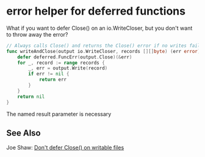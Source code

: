 # error helper for deferred functions

What if you want to defer Close() on an io.WriteCloser, but you don't want to
throw away the error?

```go
// Always calls Close() and returns the Close() error if no writes fail
func writeAndClose(output io.WriteCloser, records [][]byte) (err error) {
	defer deferred.FuncErr(output.Close)(&err)
	for _, record := range records {
		_, err = output.Write(record)
		if err != nil {
			return err
		}
	}
	return nil
}
```

The named result parameter is necessary

## See Also

Joe Shaw: [Don't defer Close() on writable files](https://www.joeshaw.org/dont-defer-close-on-writable-files/)